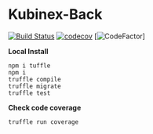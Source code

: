 # Kubinex-Back
[![Build Status](https://travis-ci.com/The-Kubinex/Kubinex-Back.svg?branch=main)](https://travis-ci.com/The-Kubinex/Kubinex-Back)
[![codecov](https://codecov.io/gh/The-Kubinex/Kubinex-Back/branch/master/graph/badge.svg)](https://codecov.io/gh/The-Kubinex/Kubinex-Back)
[![CodeFactor](https://www.codefactor.io/repository/github/the-Kubinex/Kubinex-back/badge)]


**Local Install**
```
npm i tuffle
npm i
truffle compile
truffle migrate
truffle test
```

**Check code coverage**
```
truffle run coverage
```
